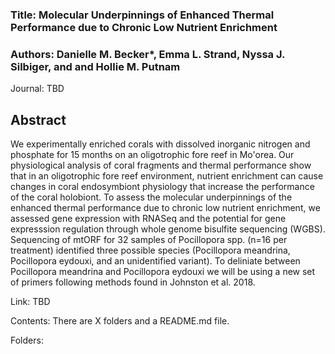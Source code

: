 
### Title: Molecular Underpinnings of Enhanced Thermal Performance due to Chronic Low Nutrient Enrichment

### Authors: Danielle M. Becker*, Emma L. Strand, Nyssa J. Silbiger, and and Hollie M. Putnam

Journal: TBD

## Abstract 
We experimentally enriched corals with dissolved inorganic nitrogen and phosphate for 15 months on an oligotrophic fore reef in Mo'orea. Our physiological analysis of coral fragments and thermal performance show that in an oligotrophic fore reef environment, nutrient enrichment can cause changes in coral endosymbiont physiology that increase the performance of the coral holobiont. To assess the molecular underpinnings of the enhanced thermal performance due to chronic low nutrient enrichment, we assessed gene expression with RNASeq and the potential for gene expresssion regulation through whole genome bisulfite sequencing (WGBS). Sequencing of mtORF for 32 samples of Pocillopora spp. (n=16 per treatment) identified three possible species (Pocillopora meandrina, Pocillopora eydouxi, and an unidentified variant). To deliniate between Pocillopora meandrina and Pocillopora eydouxi we will be using a new set of primers following methods found in Johnston et al. 2018. 

Link: TBD

Contents: There are X folders and a README.md file.

Folders: 


